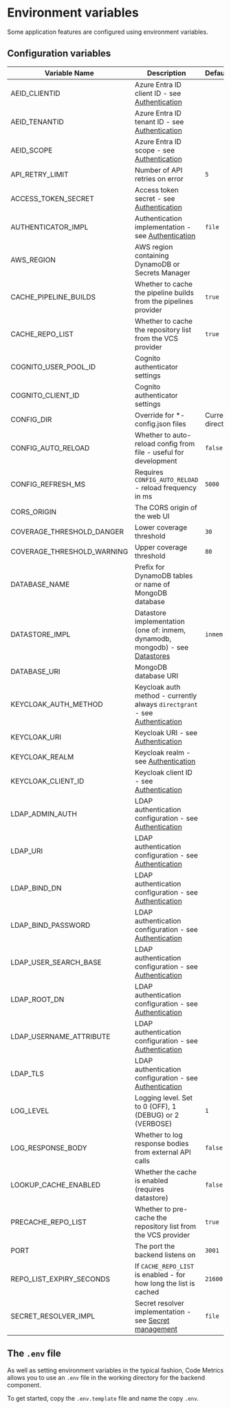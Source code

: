 # Environment variables

Some application features are configured using environment variables.

## Configuration variables

| Variable Name              | Description                                                                                       | Default           | Example value                                     |
|----------------------------|---------------------------------------------------------------------------------------------------|:------------------|---------------------------------------------------|
| AEID_CLIENTID              | Azure Entra ID client ID - see [Authentication](./authentication.md)                              |                   | `2222-2222-222-2222`                              |
| AEID_TENANTID              | Azure Entra ID tenant ID - see [Authentication](./authentication.md)                              |                   | `111-1111-1111-1111`                              |
| AEID_SCOPE                 | Azure Entra ID scope - see [Authentication](./authentication.md)                                  |                   | `https://graph.microsoft.com/.default`            |
| API_RETRY_LIMIT            | Number of API retries on error                                                                    | `5`               | `10`                                              |
| ACCESS_TOKEN_SECRET        | Access token secret - see [Authentication](./authentication.md)                                   |                   | `changeme`                                        |
| AUTHENTICATOR_IMPL         | Authentication implementation - see [Authentication](./authentication.md)                         | `file`            | `cognito`                                         |
| AWS_REGION                 | AWS region containing DynamoDB or Secrets Manager                                                 |                   | `eu-west-1`                                       |
| CACHE_PIPELINE_BUILDS      | Whether to cache the pipeline builds from the pipelines provider                                  | `true`            |                                                   |
| CACHE_REPO_LIST            | Whether to cache the repository list from the VCS provider                                        | `true`            |                                                   |
| COGNITO_USER_POOL_ID       | Cognito authenticator settings                                                                    |                   |                                                   |
| COGNITO_CLIENT_ID          | Cognito authenticator settings                                                                    |                   |                                                   |
| CONFIG_DIR                 | Override for *-config.json files                                                                  | Current directory | `/path/to/config/dir`                             |
| CONFIG_AUTO_RELOAD         | Whether to auto-reload config from file - useful for development                                  | `false`           | `true`                                            |
| CONFIG_REFRESH_MS          | Requires `CONFIG_AUTO_RELOAD` - reload frequency in ms                                            | `5000`            | `30000`                                           |
| CORS_ORIGIN                | The CORS origin of the web UI                                                                     |                   | `https://code-metrics.localhost:3001`             |
| COVERAGE_THRESHOLD_DANGER  | Lower coverage threshold                                                                          | `30`              | `40`                                              |
| COVERAGE_THRESHOLD_WARNING | Upper coverage threshold                                                                          | `80`              | `90`                                              |
| DATABASE_NAME              | Prefix for DynamoDB tables or name of MongoDB database                                            |                   | `CodeMetrics`                                     |
| DATASTORE_IMPL             | Datastore implementation (one of: inmem, dynamodb, mongodb) - see [Datastores](./datastores.md)   | `inmem`           | `dynamodb`                                        |
| DATABASE_URI               | MongoDB database URI                                                                              |                   | `mongodb://code-metrics:changeme@localhost:27017` |
| KEYCLOAK_AUTH_METHOD       | Keycloak auth method - currently always `directgrant` - see [Authentication](./authentication.md) |                   |                                                   |
| KEYCLOAK_URI               | Keycloak URI - see [Authentication](./authentication.md)                                          |                   |                                                   |
| KEYCLOAK_REALM             | Keycloak realm - see [Authentication](./authentication.md)                                        |                   |                                                   |
| KEYCLOAK_CLIENT_ID         | Keycloak client ID - see [Authentication](./authentication.md)                                    |                   |                                                   |
| LDAP_ADMIN_AUTH            | LDAP authentication configuration - see [Authentication](./authentication.md)                     |                   |                                                   |
| LDAP_URI                   | LDAP authentication configuration - see [Authentication](./authentication.md)                     |                   |                                                   |
| LDAP_BIND_DN               | LDAP authentication configuration - see [Authentication](./authentication.md)                     |                   |                                                   |
| LDAP_BIND_PASSWORD         | LDAP authentication configuration - see [Authentication](./authentication.md)                     |                   |                                                   |
| LDAP_USER_SEARCH_BASE      | LDAP authentication configuration - see [Authentication](./authentication.md)                     |                   |                                                   |
| LDAP_ROOT_DN               | LDAP authentication configuration - see [Authentication](./authentication.md)                     |                   |                                                   |
| LDAP_USERNAME_ATTRIBUTE    | LDAP authentication configuration - see [Authentication](./authentication.md)                     |                   |                                                   |
| LDAP_TLS                   | LDAP authentication configuration - see [Authentication](./authentication.md)                     |                   |                                                   |
| LOG_LEVEL                  | Logging level. Set to 0 (OFF), 1 (DEBUG) or 2 (VERBOSE)                                           | `1`               | `2`                                               |
| LOG_RESPONSE_BODY          | Whether to log response bodies from external API calls                                            | `false`           | `true`                                            |
| LOOKUP_CACHE_ENABLED       | Whether the cache is enabled (requires datastore)                                                 | `false`           | `true`                                            |
| PRECACHE_REPO_LIST         | Whether to pre-cache the repository list from the VCS provider                                    | `true`            | `false`                                           |
| PORT                       | The port the backend listens on                                                                   | `3001`            | `3030`                                            |
| REPO_LIST_EXPIRY_SECONDS   | If `CACHE_REPO_LIST` is enabled - for how long the list is cached                                 | `21600`           | `10800`                                           |
| SECRET_RESOLVER_IMPL       | Secret resolver implementation - see [Secret management](./secret_management.md)                  | `file`            | `file`                                            |

## The `.env` file

As well as setting environment variables in the typical fashion, Code Metrics allows you to use an `.env` file in the working directory for the backend component.

To get started, copy the `.env.template` file and name the copy `.env`.
